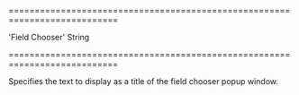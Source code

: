 ===========================================================================
<!--default-->'Field Chooser'<!--/default-->
<!--type-->String<!--/type-->
===========================================================================

<!--shortDescription-->
Specifies the text to display as a title of the field chooser popup window.
<!--/shortDescription-->

<!--fullDescription-->

<!--/fullDescription-->